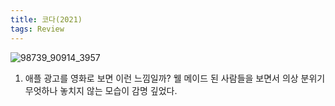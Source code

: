 ```yaml
---
title: 코다(2021)
tags: Review
---
```

![98739_90914_3957](https://user-images.githubusercontent.com/50545088/176471048-8d70df45-970e-4be5-87bf-cec773cc4002.jpeg)

1.  애플 광고를 영화로 보면 이런 느낌일까? 웰 메이드 된 사람들을 보면서 의상 분위기 무엇하나 놓치지 않는 모습이 감명 깊었다.